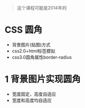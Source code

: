 >这个课程可能是2014年的
# CSS 圆角
- 背景图片(贴图)方式
- css2.0+html标签模拟
- css3.0圆角属性border-radius

# 1 背景图片实现圆角
- 宽度固定，高度自适应
- 宽度和高度均自适应